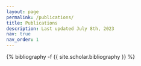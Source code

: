 ```yaml
---
layout: page
permalink: /publications/
title: Publications
description: Last updated July 8th, 2023
nav: true
nav_order: 1
---
```

<!-- _pages/publications.md -->
<div class="publications">

{% bibliography -f {{ site.scholar.bibliography }} %}

</div>
